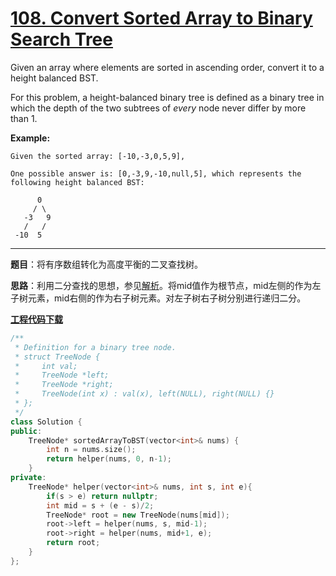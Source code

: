 # [108. Convert Sorted Array to Binary Search Tree](https://leetcode.com/problems/convert-sorted-array-to-binary-search-tree/)

Given an array where elements are sorted in ascending order, convert it to a height balanced BST.

For this problem, a height-balanced binary tree is defined as a binary tree in which the depth of the two subtrees of *every* node never differ by more than 1.

**Example:**

```
Given the sorted array: [-10,-3,0,5,9],

One possible answer is: [0,-3,9,-10,null,5], which represents the following height balanced BST:

      0
     / \
   -3   9
   /   /
 -10  5
```

-----

**题目**：将有序数组转化为高度平衡的二叉查找树。

**思路**：利用二分查找的思想，参见[解析](https://leetcode.com/problems/convert-sorted-array-to-binary-search-tree/discuss/35220/My-Accepted-Java-Solution)。将mid值作为根节点，mid左侧的作为左子树元素，mid右侧的作为右子树元素。对左子树右子树分别进行递归二分。

[**工程代码下载**](https://github.com/shenkh/leetcode)

```cpp
/**
 * Definition for a binary tree node.
 * struct TreeNode {
 *     int val;
 *     TreeNode *left;
 *     TreeNode *right;
 *     TreeNode(int x) : val(x), left(NULL), right(NULL) {}
 * };
 */
class Solution {
public:
    TreeNode* sortedArrayToBST(vector<int>& nums) {
        int n = nums.size();
        return helper(nums, 0, n-1);
    }
private:
    TreeNode* helper(vector<int>& nums, int s, int e){
        if(s > e) return nullptr;
        int mid = s + (e - s)/2;
        TreeNode* root = new TreeNode(nums[mid]);
        root->left = helper(nums, s, mid-1);
        root->right = helper(nums, mid+1, e);
        return root;
    }
};
```

